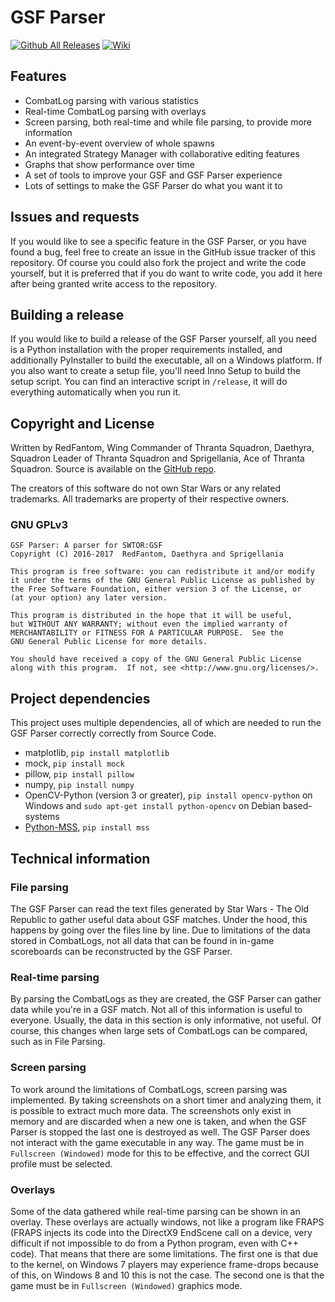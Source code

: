 # GSF Parser
[![Github All Releases](https://img.shields.io/github/downloads/RedFantom/GSF-Parser/total.svg)](https://www.github.com/RedFantom/GSF-Parser/Releases)
[![Wiki](https://img.shields.io/badge/GitHub%20Wiki-Available-2f77d0.svg)](https://github.com/RedFantom/gsf-parser/wiki)

## Features
- CombatLog parsing with various statistics
- Real-time CombatLog parsing with overlays
- Screen parsing, both real-time and while file parsing, to provide more information
- An event-by-event overview of whole spawns
- An integrated Strategy Manager with collaborative editing features
- Graphs that show performance over time
- A set of tools to improve your GSF and GSF Parser experience
- Lots of settings to make the GSF Parser do what you want it to

## Issues and requests
If you would like to see a specific feature in the GSF Parser, or you have found a bug, feel free to create an issue
in the GitHub issue tracker of this repository. Of course you could also fork the project and write the code yourself,
but it is preferred that if you do want to write code, you add it here after being granted write access to the
repository.

## Building a release
If you would like to build a release of the GSF Parser yourself, all you need is a Python installation with the proper
requirements installed, and additionally PyInstaller to build the executable, all on a Windows platform. If you also
want to create a setup file, you'll need Inno Setup to build the setup script. You can find an interactive script in
`/release`, it will do everything automatically when you run it.

## Copyright and License
Written by RedFantom, Wing Commander of Thranta Squadron, Daethyra,
Squadron Leader of Thranta Squadron and Sprigellania, Ace of Thranta
Squadron. Source is available on the [GitHub repo](https://github.com/RedFantom/GSF-Parser).

The creators of this software do not own Star Wars or any related trademarks. All
trademarks are property of their respective owners.

### GNU GPLv3

    GSF Parser: A parser for SWTOR:GSF
    Copyright (C) 2016-2017  RedFantom, Daethyra and Sprigellania

    This program is free software: you can redistribute it and/or modify
    it under the terms of the GNU General Public License as published by
    the Free Software Foundation, either version 3 of the License, or
    (at your option) any later version.

    This program is distributed in the hope that it will be useful,
    but WITHOUT ANY WARRANTY; without even the implied warranty of
    MERCHANTABILITY or FITNESS FOR A PARTICULAR PURPOSE.  See the
    GNU General Public License for more details.

    You should have received a copy of the GNU General Public License
    along with this program.  If not, see <http://www.gnu.org/licenses/>.

## Project dependencies
This project uses multiple dependencies, all of which are needed to run the GSF Parser correctly correctly from Source
Code.
- matplotlib, `pip install matplotlib`
- mock, `pip install mock`
- pillow, `pip install pillow`
- numpy, `pip install numpy`
- OpenCV-Python (version 3 or greater), `pip install opencv-python` on Windows and `sudo apt-get install python-opencv` on Debian based-systems
- [Python-MSS](https://github.com/BoboTiG/python-mss), `pip install mss`


## Technical information

### File parsing
The GSF Parser can read the text files generated by Star Wars - The Old Republic to gather useful data about GSF
matches. Under the hood, this happens by going over the files line by line. Due to limitations of the data stored in
CombatLogs, not all data that can be found in in-game scoreboards can be reconstructed by the GSF Parser.

### Real-time parsing
By parsing the CombatLogs as they are created, the GSF Parser can gather data while you're in a GSF match. Not all of
this information is useful to everyone. Usually, the data in this section is only informative, not useful. Of course,
this changes when large sets of CombatLogs can be compared, such as in File Parsing.

### Screen parsing
To work around the limitations of CombatLogs, screen parsing was implemented. By taking screenshots on a short timer and
analyzing them, it is possible to extract much more data. The screenshots only exist in memory and are discarded when a
new one is taken, and when the GSF Parser is stopped the last one is destroyed as well. The GSF Parser does not interact
with the game executable in any way. The game must be in `Fullscreen (Windowed)` mode for this to be effective, and the
correct GUI profile must be selected.

### Overlays
Some of the data gathered while real-time parsing can be shown in an overlay. These overlays are actually windows, not
like a program like FRAPS (FRAPS injects its code into the DirectX9 EndScene call on a device, very difficult if not
impossible to do from a Python program, even with C++ code). That means that there are some limitations. The first one
is that due to the kernel, on Windows 7 players may experience frame-drops because of this, on Windows 8 and 10 this is
not the case. The second one is that the game must be in `Fullscreen (Windowed)` graphics mode.
